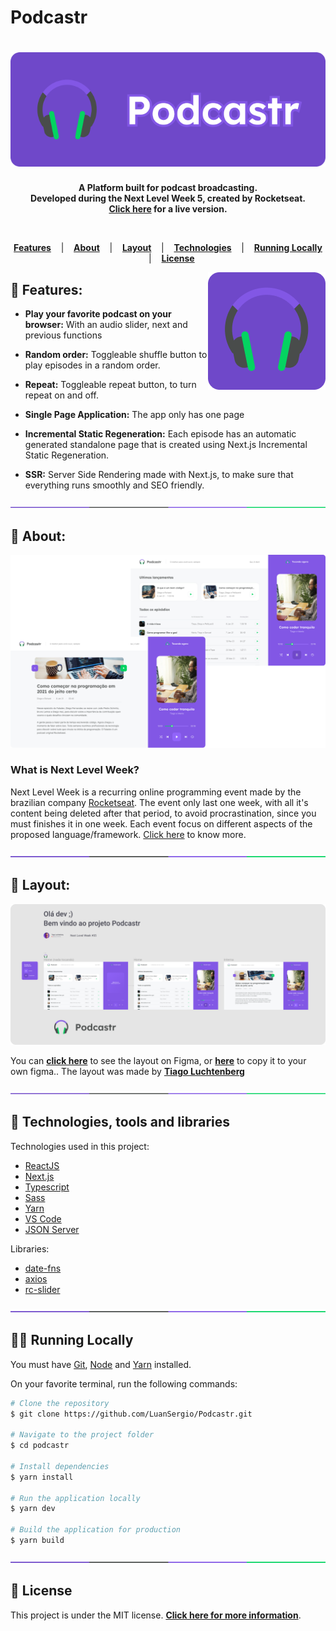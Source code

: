 # Podcastr

<h1 align="center">
  <a href="https://podcastr-deploy.vercel.app/">	
    <img alt="Podcastr" title="Podcastr" src="/docs/logo.png" />
  </a>
</h1>

<p align="center">
  <strong >
    A Platform built for podcast broadcasting. <br>
    Developed during the Next Level Week 5, created by Rocketseat. <br>
    <a href="https://podcastr-deploy.vercel.app/">Click here</a> for a live version.
  </strong>  
</p>
<br>

<p align="center">
  <a href="#star2-Features"><strong>Features</strong></a> &nbsp;&nbsp;&nbsp;|&nbsp;&nbsp;&nbsp;
  <a href="#speech_balloon-About"><strong>About</strong></a> &nbsp;&nbsp;&nbsp;|&nbsp;&nbsp;&nbsp;
  <a href="#art-Layout"><strong>Layout</strong></a> &nbsp;&nbsp;&nbsp;|&nbsp;&nbsp;&nbsp;
  <a href="#robot-Technologies-and-Tools"><strong>Technologies</strong></a> &nbsp;&nbsp;&nbsp;|&nbsp;&nbsp;&nbsp;
  <a href="#man_technologist-Running-Locally"><strong>Running Locally</strong></a> &nbsp;&nbsp;&nbsp;|&nbsp;&nbsp;&nbsp;
  <a href="#memo-License"><strong>License</strong></a>
</p>

<a href="https://podcastr-deploy.vercel.app/">	
  <img src="/docs/icon.png" align="right" />
</a>

## :star2: Features:

- <strong>Play your favorite podcast on your browser:</strong> With an audio slider, next and previous functions

- <strong>Random order:</strong> Toggleable shuffle button to play episodes in a random order.

- <strong>Repeat:</strong> Toggleable repeat button, to turn repeat on and off.

- <strong>Single Page Application:</strong> The app only has one page

- <strong>Incremental Static Regeneration:</strong> Each episode has an automatic generated standalone page that is created using Next.js Incremental Static Regeneration.

- <strong>SSR:</strong> Server Side Rendering made with Next.js, to make sure that everything runs smoothly and SEO friendly.

<div align="center">
  <img src="/docs/division.png" />
</div>

## :speech_balloon: About:

<a href="https://podcastr-deploy.vercel.app/">	
  <img src="/docs/layout-preview.png" />
</a>

### What is Next Level Week?

Next Level Week is a recurring online programming event made by the brazilian company [Rocketseat](https://github.com/Rocketseat). The event only last one week, with all it's content being deleted after that period, to avoid procrastination, since you must finishes it in one week. Each event focus on different aspects of the proposed language/framework. [Click here](https://nextlevelweek.com/) to know more.

<div align="center">
  <img  src="/docs/division.png" />
</div>

## :art: Layout:

<a href="https://www.figma.com/file/5KchzYko8NeeV0suqrSi6x/Podcastr-(Copy)?node-id=160%3A2761">	
  <img src="/docs/layout-figma.png" />
</a>

You can **[click here](<https://www.figma.com/file/5KchzYko8NeeV0suqrSi6x/Podcastr-(Copy)?node-id=160%3A2761>)** to see the layout on Figma, or **[here](<https://www.figma.com/file/5KchzYko8NeeV0suqrSi6x/Podcastr-(Copy)/duplicate>)** to copy it to your own figma.. The layout was made by **[Tiago Luchtenberg](https://www.instagram.com/tiagoluchtenberg/?hl=pt-br)**

<div align="center">
  <img  src="/docs/division.png" />
</div>

## :robot: Technologies, tools and libraries

<p>Technologies used in this project:</p>

- [ReactJS](https://reactjs.org/)
- [Next.js](https://nextjs.org/)
- [Typescript](https://www.typescriptlang.org/)
- [Sass](https://sass-lang.com/)
- [Yarn](https://yarnpkg.com/)
- [VS Code](https://code.visualstudio.com/)
- [JSON Server](https://github.com/typicode/json-server)

<p>Libraries:</p>

- [date-fns](https://date-fns.org/)
- [axios](https://axios-http.com/)
- [rc-slider](https://github.com/schrodinger/rc-slider)

<div align="center">
  <img  src="/docs/division.png" />
</div>

## :man_technologist: Running Locally

<p>You must have <a href="https://git-scm.com/book/en/v2/Getting-Started-Installing-Git">Git</a>, <a href="https://nodejs.org/en/">Node</a> and <a href="https://yarnpkg.com/">Yarn</a> installed.

On your favorite terminal, run the following commands:

```bash
# Clone the repository
$ git clone https://github.com/LuanSergio/Podcastr.git

# Navigate to the project folder
$ cd podcastr

# Install dependencies
$ yarn install

# Run the application locally
$ yarn dev

# Build the application for production
$ yarn build
```

<div align="center">
  <img  src="/docs/division.png" />
</div>

## :memo: License

This project is under the MIT license.
**[Click here for more information](LICENSE)**.
